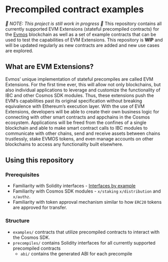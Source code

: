 # Precompiled contract examples
*🚧 NOTE: This project is still work in progress 🚧*
This repository contains all currently supported EVM Extensions
(stateful precompiled contracts) for the [Evmos](https://evmos.org/) blockchain
as well as a set of example contracts that can be used to test the capabilities of EVM Extensions.
This repository is **WIP** and will be updated regularly
as new contracts are added and new use cases are explored.
## What are EVM Extensions?
Evmos’ unique implementation of stateful precompiles are called EVM Extensions.
For the first time ever, this will allow not only blockchains,
but also individual applications to leverage and customize
the functionality of IBC and other Cosmos SDK modules.
Thus, these extensions push the EVM’s capabilities
past its original specification without breaking equivalence with Ethereum’s execution layer.
With the use of EVM Extensions, developers will be able to create their own business logic
for connecting with other smart contracts and appchains in the Cosmos ecosystem.
Applications will be freed from the confines of a single blockchain
and able to make smart contract calls to IBC modules to communicate with other chains,
send and receive assets between chains trustlessly, stake EVMOS tokens,
and even manage accounts on other blockchains to access any functionality built elsewhere.
## Using this repository
### Prerequisites
- Familiarity with Solidity interfaces - [Interfaces by example](https://solidity-by-example.org/interface/)
- Familiarity with Cosmos SDK modules - `x/staking` `x/distribution` and `x/authz`.
- Familiarity with token approval mechanism similar to how `ERC20` tokens are approved for transfer.
### Structure
- `examples/`  contracts that utilize precompiled contracts to interact with the Cosmos SDK.
- `precompiles/` contains Solidity interfaces for all currently supported precompiled contracts
  - `abi/` contains the generated ABI for each precompile

